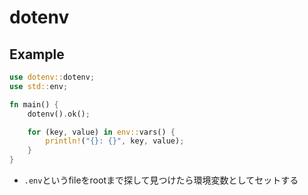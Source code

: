 # dotenv

## Example

```rust
use dotenv::dotenv;
use std::env;

fn main() {
    dotenv().ok();

    for (key, value) in env::vars() {
        println!("{}: {}", key, value);
    }
}
```

* `.env`というfileをrootまで探して見つけたら環境変数としてセットする
